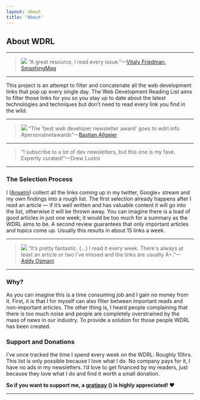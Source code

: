 ```yaml
---
layout: about
title: "About"
---
```


## About WDRL

----

> ![](http://twitter.com/api/users/profile_image/smashingmag?size=bigger) “A great resource, I read every issue.”—[Vitaly Friedman, SmashingMag](http://smashingmagazine.com/)

----

This project is an attempt to filter and concatenate all the web development links that pop up every single day. The Web Development Reading List aims to filter those links for you so you stay up to date about the latest technologies and techniques but don’t need to read every link you find in the wild.

----

> ![](http://twitter.com/api/users/profile_image/bastianallgeier?size=bigger) “The ‘best web developer newsletter award’ goes to wdrl.info #personalnetawards”—[Bastian Allgeier](http://bastianallgeier.com/)

----

> “I subscribe to a lot of dev newsletters, but this one is my fave. Expertly curated!”—Drew Lustro

----

### The Selection Process

I ([Anselm](http://helloanselm.com/)) collect all the links coming up in my twitter, Google+ stream and my own findings into a rough list. The first selection already happens after I read an article &mdash; if it’s well written and has valuable content it will go into the list, otherwise it will be thrown away. You can imagine there is a load of good articles in just one week; it would be too much for a summary as the WDRL aims to be. A second review guarantees that only important articles and topics come up. Usually this results in about 15 links a week.

----

> ![](http://twitter.com/api/users/profile_image/addyosmani?size=bigger) “It’s pretty fantastic. (…) I read it every week. There's always at least an article or two I’ve missed and the links are usually A+.”—[Addy Osmani](http://addyosmani.com/blog/)

----

### Why?

As you can imagine this is a time consuming job and I gain no money from it. First, it is that I for myself can also filter between important reads and non-important articles. The other thing is, I heard people complaining that there is too much noise and people are completely overstrained by the mass of news in our industry. To provide a solution for those people WDRL has been created.

<a id="donations"></a>

### Support and Donations

I’ve once tracked the time I spend every week on the WDRL: Roughly 10hrs.<br>
This list is only possible because I love what I do. No company pays for it, I have no ads in my newsletters. I’d love to get financed by my readers, just because they love what I do and find it worth a small donation.

**So if you want to support me, a <a href="https://www.gratipay.com/Anselm%20Hannemann/">gratipay</a> (<script data-gratipay-username="Anselm Hannemann"
		data-gratipay-widget="button" src="//gttp.co/v1.js"></script>) is highly appreciated! &hearts;**



<script id='fbl7ps7'>(function(i){var f,s=document.getElementById(i);f=document.createElement('iframe');f.src='//api.flattr.com/button/view/?uid=helloanselm&button=compact&url='+encodeURIComponent(document.URL);f.title='Flattr';f.height=20;f.width=110;f.style.borderWidth=0;s.parentNode.insertBefore(f,s);})('fbl7ps7');</script>

----
